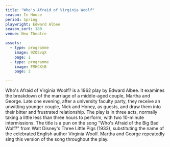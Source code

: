 ```yaml
---
title: "Who's Afraid of Virginia Woolf"
season: In House
period: Spring
playwright: Edward Albee
season_sort: 180
venue: New Theatre

assets:
  - type: programme
    image: 9ZQ5vqX
    page: 1
  - type: programme
    image: FMHCXtB
    page: 2

---
```


Who's Afraid of Virginia Woolf? is a 1962 play by Edward Albee. It examines the breakdown of the marriage of a middle-aged couple, Martha and George. Late one evening, after a university faculty party, they receive an unwitting younger couple, Nick and Honey, as guests, and draw them into their bitter and frustrated relationship. The play is in three acts, normally taking a little less than three hours to perform, with two 10-minute intermissions. The title is a pun on the song "Who's Afraid of the Big Bad Wolf?" from Walt Disney's Three Little Pigs (1933), substituting the name of the celebrated English author Virginia Woolf. Martha and George repeatedly sing this version of the song throughout the play.

